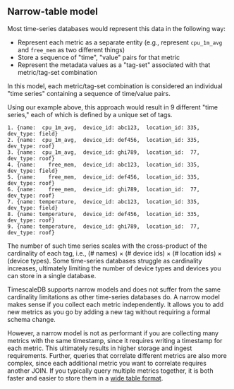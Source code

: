 ## Narrow-table model

Most time-series databases would represent this data in the following way:
- Represent each metric as a separate entity (e.g., represent `cpu_1m_avg`
  and `free_mem` as two different things)
- Store a sequence of "time", "value" pairs for that metric
- Represent the metadata values as a "tag-set" associated with that
metric/tag-set combination

In this model, each metric/tag-set combination is considered an individual
"time series" containing a sequence of time/value pairs.

Using our example above, this approach would result in 9 different "time
series," each of which is defined by a unique set of tags.
```
1. {name:  cpu_1m_avg,  device_id: abc123,  location_id: 335,  dev_type: field}
2. {name:  cpu_1m_avg,  device_id: def456,  location_id: 335,  dev_type: roof}
3. {name:  cpu_1m_avg,  device_id: ghi789,  location_id:  77,  dev_type: roof}
4. {name:    free_mem,  device_id: abc123,  location_id: 335,  dev_type: field}
5. {name:    free_mem,  device_id: def456,  location_id: 335,  dev_type: roof}
6. {name:    free_mem,  device_id: ghi789,  location_id:  77,  dev_type: roof}
7. {name: temperature,  device_id: abc123,  location_id: 335,  dev_type: field}
8. {name: temperature,  device_id: def456,  location_id: 335,  dev_type: roof}
9. {name: temperature,  device_id: ghi789,  location_id:  77,  dev_type: roof}
```
The number of such time series scales with the cross-product of the cardinality
of each tag, i.e., (# names) &times; (# device ids) &times; (# location ids)
&times; (device types). Some time-series databases struggle as cardinality
increases, ultimately limiting the number of device types and devices you can
store in a single database.

TimescaleDB supports narrow models and does not suffer from the same cardinality
limitations as other time-series databases do. A narrow model makes sense if you
collect each metric independently. It allows you to add new metrics as you go by
adding a new tag without requiring a formal schema change.

However, a narrow model is not as performant if you are collecting many metrics
with the same timestamp, since it requires writing a timestamp for each metric.
This ultimately results in higher storage and ingest requirements. Further,
queries that correlate different metrics are also more complex, since each
additional metric you want to correlate requires another JOIN. If you typically
query multiple metrics together, it is both faster and easier to store them in a
[wide table format][wide-table-format].

[wide-table-format]: /overview/data-model-flexibility/wide-data-model/
